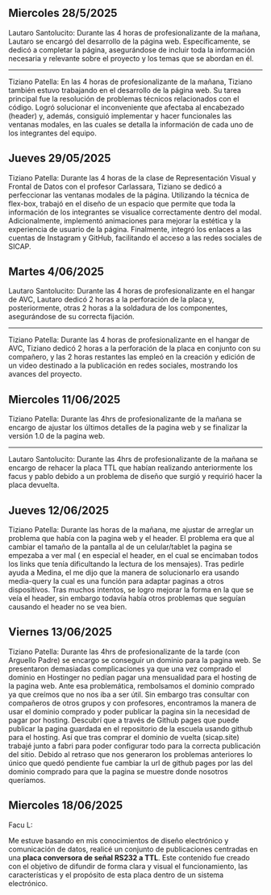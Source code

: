 <h2>Miercoles 28/5/2025</h2>
Lautaro Santolucito:
Durante las 4 horas de profesionalizante de la mañana, Lautaro se encargó del desarrollo de la página web. Específicamente, se dedicó a completar la página, asegurándose de incluir toda la información necesaria y relevante sobre el proyecto y los temas que se abordan en él.

---

Tiziano Patella:
En las 4 horas de profesionalizante de la mañana, Tiziano también estuvo trabajando en el desarrollo de la página web. Su tarea principal fue la resolución de problemas técnicos relacionados con el código. Logró solucionar el inconveniente que afectaba al encabezado (header) y, además, consiguió implementar y hacer funcionales las ventanas modales, en las cuales se detalla la información de cada uno de los integrantes del equipo.

<h2>Jueves 29/05/2025 </h2>

Tiziano Patella:
Durante las 4 horas de la clase de Representación Visual y Frontal de Datos con el profesor Carlassara, Tiziano se dedicó a perfeccionar las ventanas modales de la página. Utilizando la técnica de flex-box, trabajó en el diseño de un espacio que permite que toda la información de los integrantes se visualice correctamente dentro del modal. Adicionalmente, implementó animaciones para mejorar la estética y la experiencia de usuario de la página. Finalmente, integró los enlaces a las cuentas de Instagram y GitHub, facilitando el acceso a las redes sociales de SICAP.

<h2>Martes 4/06/2025</h2>

Lautaro Santolucito: Durante las 4 horas de profesionalizante en el hangar de AVC, Lautaro dedicó 2 horas a la perforación de la placa y, posteriormente, otras 2 horas a la soldadura de los componentes, asegurándose de su correcta fijación.

---

Tiziano Patella: Durante las 4 horas de profesionalizante en el hangar de AVC, Tiziano dedicó 2 horas a la perforación de la placa en conjunto con su compañero, y las 2 horas restantes las empleó en la creación y edición de un video destinado a la publicación en redes sociales, mostrando los avances del proyecto.

<h2>Miercoles 11/06/2025</h2>
Tiziano Patella: Durante las 4hrs de profesionalizante de la mañana se encargo de ajustar los últimos detalles de la pagina web y se finalizar la versión 1.0 de la pagina web. 

---

Lautaro Santolucito: Durante las 4hrs de profesionalizante de la mañana se encargo de rehacer la placa TTL que habían realizando anteriormente los facus y pablo debido a un problema de diseño que surgió y requirió hacer la placa devuelta.

<h2>Jueves 12/06/2025</h2>

Tiziano Patella: Durante las horas de la mañana, me ajustar de arreglar un  problema que había con la pagina web y el header. El problema era que al cambiar el tamaño de la pantalla al de un celular/tablet la pagina se empezaba a ver mal ( en especial el header, en el cual se encimaban todos los links que tenía dificultando la lectura de los mensajes). Tras pedirle ayuda a Medina, el me dijo que la manera de solucionarlo era usando media-query la cual es una función para adaptar paginas a otros dispositivos. Tras muchos intentos, se logro mejorar la forma en la que se veía el header, sin embargo todavía había otros problemas que seguían causando el header no se vea bien. 

<h2>Viernes 13/06/2025</h2>

Tiziano Patella: Durante las 4hrs de profesionalizante de la tarde (con Arguello Padre) se encargo se conseguir un dominio para la pagina web. Se presentaron demasiadas complicaciones ya que una vez comprado el dominio en Hostinger no pedían pagar una mensualidad para el hosting de la pagina web. Ante esa problemática, rembolsamos el dominio comprado ya que creímos que no nos iba a ser útil. Sin embargo tras consultar con compañeros  de otros grupos y con profesores, encontramos la manera de usar el dominio comprado y poder publicar la pagina sin la necesidad de pagar por hosting.  Descubrí que a través de Github pages que puede publicar la pagina guardada en el repositorio de la escuela usando github para el hosting. Así que tras comprar el dominio de vuelta (sicap.site) trabajé junto a fabri para poder configurar todo para la correcta publicación del sitio. Debido al retraso que nos generaron los problemas anteriores lo único que quedó pendiente fue cambiar la url de github pages por las del dominio comprado para que la pagina se muestre  donde nosotros queríamos. 

<h2>Miercoles 18/06/2025</h2>

Facu L:

Me estuve basando en mis conocimientos de diseño electrónico y comunicación de datos, realicé un conjunto de publicaciones centradas en una **placa conversora de señal RS232 a TTL**. Este contenido fue creado con el objetivo de difundir de forma clara y visual el funcionamiento, las características y el propósito de esta placa dentro de un sistema electrónico.